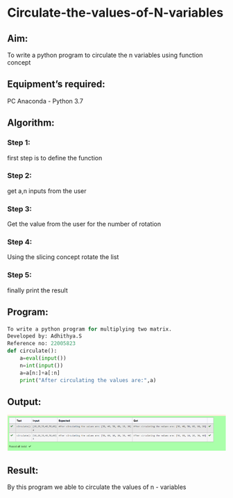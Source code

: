 # Circulate-the-values-of-N-variables
## Aim:
To write a python program to circulate the n variables using function concept
## Equipment’s required:
PC
Anaconda - Python 3.7
## Algorithm: 
### Step 1: 
first step is to define the function
### Step 2:
get a,n inputs from the user 
### Step 3: 
Get the value from the user for the number of rotation
### Step 4: 
Using the slicing concept rotate the list
### Step 5: 
finally print the result
 
## Program:
```python
To write a python program for multiplying two matrix.
Developed by: Adhithya.S
Reference no: 22005823
def circulate():
    a=eval(input())
    n=int(input())
    a=a[n:]+a[:n]
    print("After circulating the values are:",a)
```
## Output:
![output](/testfile.png)
## Result:
By this program we able to circulate the values of n - variables
